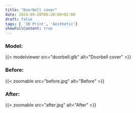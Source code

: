 ```yaml
---
title: "Doorbell cover"
date: 2024-09-28T05:20:09+02:00
draft: false
tags: [ '3D Print', 'Aesthetic']
showFullContent: true
---
```

### Model:

{{< modelviewer src="doorbell.glb" alt="Doorbell cover" >}}

### Before:

{{< zoomable src="before.jpg" alt="Before" >}}

### After:

{{< zoomable src="after.jpg" alt="After" >}}
